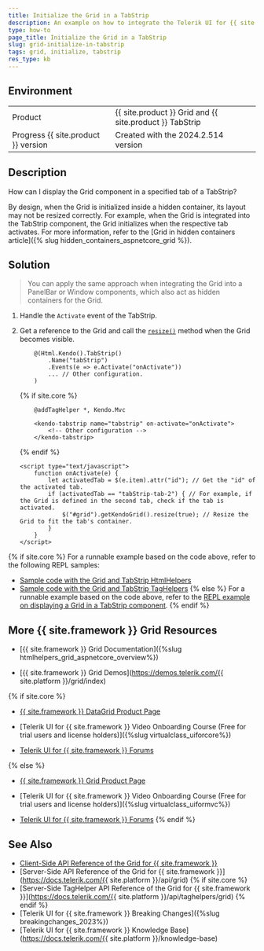 ```yaml
---
title: Initialize the Grid in a TabStrip
description: An example on how to integrate the Telerik UI for {{ site.framework }} Grid in a TabStrip component.
type: how-to
page_title: Initialize the Grid in a TabStrip
slug: grid-initialize-in-tabstrip
tags: grid, initialize, tabstrip
res_type: kb
---
```


## Environment

<table>
 <tr>
  <td>Product</td>
  <td>{{ site.product }} Grid and {{ site.product }} TabStrip</td>
 </tr>
 <tr>
  <td>Progress {{ site.product }} version</td>
  <td>Created with the 2024.2.514 version</td>
 </tr>
</table>

## Description

How can I display the Grid component in a specified tab of a TabStrip?

By design, when the Grid is initialized inside a hidden container, its layout may not be resized correctly. For example, when the Grid is integrated into the TabStrip component, the Grid initializes when the respective tab activates. For more information, refer to the [Grid in hidden containers article]({% slug hidden_containers_aspnetcore_grid %}).

## Solution

> You can apply the same approach when integrating the Grid into a PanelBar or Window components, which also act as hidden containers for the Grid.

1. Handle the `Activate` event of the TabStrip.
1. Get a reference to the Grid and call the [`resize()`](https://docs.telerik.com/kendo-ui/api/javascript/kendo/methods/resize) method when the Grid becomes visible.

    ```HtmlHelper
        @(Html.Kendo().TabStrip()
            .Name("tabStrip")
            .Events(e => e.Activate("onActivate"))
            ... // Other configuration.
        )
    ```
    {% if site.core %}
    ```TagHelper
        @addTagHelper *, Kendo.Mvc

        <kendo-tabstrip name="tabstrip" on-activate="onActivate">
            <!-- Other configuration -->
        </kendo-tabstrip>
    ```
    {% endif %}
    ```Scripts
    <script type="text/javascript">
        function onActivate(e) {
            let activatedTab = $(e.item).attr("id"); // Get the "id" of the activated tab.
            if (activatedTab == "tabStrip-tab-2") { // For example, if the Grid is defined in the second tab, check if the tab is activated.
                $("#grid").getKendoGrid().resize(true); // Resize the Grid to fit the tab's container.
            }
        }
    </script>
    ```

{% if site.core %}
For a runnable example based on the code above, refer to the following REPL samples:

* [Sample code with the Grid and TabStrip HtmlHelpers](https://netcorerepl.telerik.com/GIEhQebf12x2kz7200)
* [Sample code with the Grid and TabStrip TagHelpers](https://netcorerepl.telerik.com/moEhGyFJ16ICSoac38)
{% else %}
For a runnable example based on the code above, refer to the [REPL example on displaying a Grid in a TabStrip component](https://netcorerepl.telerik.com/GIEhQebf12x2kz7200).
{% endif %}

## More {{ site.framework }} Grid Resources

* [{{ site.framework }} Grid Documentation]({%slug htmlhelpers_grid_aspnetcore_overview%})

* [{{ site.framework }} Grid Demos](https://demos.telerik.com/{{ site.platform }}/grid/index)

{% if site.core %}
* [{{ site.framework }} DataGrid Product Page](https://www.telerik.com/aspnet-core-ui/grid)

* [Telerik UI for {{ site.framework }} Video Onboarding Course (Free for trial users and license holders)]({%slug virtualclass_uiforcore%})

* [Telerik UI for {{ site.framework }} Forums](https://www.telerik.com/forums/aspnet-core-ui)

{% else %}
* [{{ site.framework }} Grid Product Page](https://www.telerik.com/aspnet-mvc/grid)

* [Telerik UI for {{ site.framework }} Video Onboarding Course (Free for trial users and license holders)]({%slug virtualclass_uiformvc%})

* [Telerik UI for {{ site.framework }} Forums](https://www.telerik.com/forums/aspnet-mvc)
{% endif %}

## See Also

* [Client-Side API Reference of the Grid for {{ site.framework }}](https://docs.telerik.com/kendo-ui/api/javascript/ui/grid)
* [Server-Side API Reference of the Grid for {{ site.framework }}](https://docs.telerik.com/{{ site.platform }}/api/grid)
{% if site.core %}
* [Server-Side TagHelper API Reference of the Grid for {{ site.framework }}](https://docs.telerik.com/{{ site.platform }}/api/taghelpers/grid)
{% endif %}
* [Telerik UI for {{ site.framework }} Breaking Changes]({%slug breakingchanges_2023%})
* [Telerik UI for {{ site.framework }} Knowledge Base](https://docs.telerik.com/{{ site.platform }}/knowledge-base)
